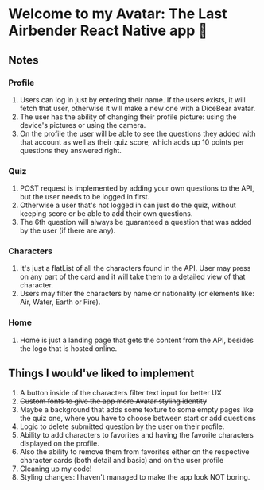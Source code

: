 # Welcome to my Avatar: The Last Airbender React Native app 👋

## Notes

### Profile

1. Users can log in just by entering their name. If the users exists, it will fetch that user, otherwise it will make a new one with a DiceBear avatar.
2. The user has the ability of changing their profile picture: using the device's pictures or using the camera.
3. On the profile the user will be able to see the questions they added with that account as well as their quiz score, which adds up 10 points per questions they answered right.

### Quiz
1. POST request is implemented by adding your own questions to the API, but the user needs to be logged in first.
2. Otherwise a user that's not logged in can just do the quiz, without keeping score or be able to add their own questions.
3. The 6th question will always be guaranteed a question that was added by the user (if there are any).

### Characters
1. It's just a flatList of all the characters found in the API. User may press on any part of the card and it will take them to a detailed view of that character.
2. Users may filter the characters by name or nationality (or elements like: Air, Water, Earth or Fire).

### Home
1. Home is just a landing page that gets the content from the API, besides the logo that is hosted online.

## Things I would've liked to implement
1. A button inside of the characters filter text input for better UX
2. ~~Custom fonts to give the app more Avatar styling identity~~
3. Maybe a background that adds some texture to some empty pages like the quiz one, where you have to choose between start or add questions
4. Logic to delete submitted question by the user on their profile.
5. Ability to add characters to favorites and having the favorite characters displayed on the profile.
6. Also the ability to remove them from favorites either on the respective character cards (both detail and basic) and on the user profile
7. Cleaning up my code!
8. Styling changes: I haven't managed to make the app look NOT boring.
